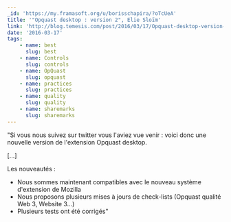 ```yaml
---
_id: 'https://my.framasoft.org/u/borisschapira/?oTcUeA'
title: '"Opquast desktop : version 2", Elie Sloïm'
link: 'http://blog.temesis.com/post/2016/03/17/Opquast-desktop-version-2'
date: '2016-03-17'
tags:
    - name: best
      slug: best
    - name: Controls
      slug: controls
    - name: OpQuast
      slug: opquast
    - name: practices
      slug: practices
    - name: quality
      slug: quality
    - name: sharemarks
      slug: sharemarks
---
```


<div class="markdown"><p>&quot;Si vous nous suivez sur twitter vous l'aviez vue venir : voici donc une nouvelle version de l'extension Opquast desktop. </p>
<p>[...]</p>
<p>Les nouveautés :</p>
<ul>
<li>Nous sommes maintenant compatibles avec le nouveau système d'extension de Mozilla</li>
<li>Nous proposons plusieurs mises à jours de check-lists (Opquast qualité Web 3, Website 3...)</li>
<li>Plusieurs tests ont été corrigés&quot;<br />
</li>
</ul></div>
